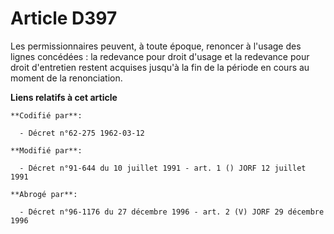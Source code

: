 # Article D397

Les permissionnaires peuvent, à toute époque, renoncer à l'usage des lignes concédées : la redevance pour droit d'usage et la
redevance pour droit d'entretien restent acquises jusqu'à la fin de la période en cours au moment de la renonciation.

**Liens relatifs à cet article**

	**Codifié par**:

	  - Décret n°62-275 1962-03-12

	**Modifié par**:

	  - Décret n°91-644 du 10 juillet 1991 - art. 1 () JORF 12 juillet 1991

	**Abrogé par**:

	  - Décret n°96-1176 du 27 décembre 1996 - art. 2 (V) JORF 29 décembre 1996
